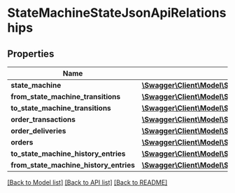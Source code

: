 # StateMachineStateJsonApiRelationships

## Properties
Name | Type | Description | Notes
------------ | ------------- | ------------- | -------------
**state_machine** | [**\Swagger\Client\Model\StateMachineStateJsonApiRelationshipsStateMachine**](StateMachineStateJsonApiRelationshipsStateMachine.md) |  | [optional] 
**from_state_machine_transitions** | [**\Swagger\Client\Model\StateMachineStateJsonApiRelationshipsFromStateMachineTransitions**](StateMachineStateJsonApiRelationshipsFromStateMachineTransitions.md) |  | [optional] 
**to_state_machine_transitions** | [**\Swagger\Client\Model\StateMachineStateJsonApiRelationshipsToStateMachineTransitions**](StateMachineStateJsonApiRelationshipsToStateMachineTransitions.md) |  | [optional] 
**order_transactions** | [**\Swagger\Client\Model\StateMachineStateJsonApiRelationshipsOrderTransactions**](StateMachineStateJsonApiRelationshipsOrderTransactions.md) |  | [optional] 
**order_deliveries** | [**\Swagger\Client\Model\StateMachineStateJsonApiRelationshipsOrderDeliveries**](StateMachineStateJsonApiRelationshipsOrderDeliveries.md) |  | [optional] 
**orders** | [**\Swagger\Client\Model\StateMachineStateJsonApiRelationshipsOrders**](StateMachineStateJsonApiRelationshipsOrders.md) |  | [optional] 
**to_state_machine_history_entries** | [**\Swagger\Client\Model\StateMachineStateJsonApiRelationshipsToStateMachineHistoryEntries**](StateMachineStateJsonApiRelationshipsToStateMachineHistoryEntries.md) |  | [optional] 
**from_state_machine_history_entries** | [**\Swagger\Client\Model\StateMachineStateJsonApiRelationshipsFromStateMachineHistoryEntries**](StateMachineStateJsonApiRelationshipsFromStateMachineHistoryEntries.md) |  | [optional] 

[[Back to Model list]](../../README.md#documentation-for-models) [[Back to API list]](../../README.md#documentation-for-api-endpoints) [[Back to README]](../../README.md)

